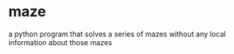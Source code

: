 # maze
a python program that solves a series of mazes without any local information about those mazes
